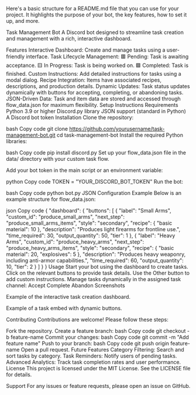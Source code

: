 
Here's a basic structure for a README.md file that you can use for your project. It highlights the purpose of your bot, the key features, how to set it up, and more.

Task Management Bot
A Discord bot designed to streamline task creation and management with a rich, interactive dashboard.

Features
Interactive Dashboard: Create and manage tasks using a user-friendly interface.
Task Lifecycle Management:
🟥 Pending: Task is awaiting acceptance.
🟨 In Progress: Task is being worked on.
🟩 Completed: Task is finished.
Custom Instructions: Add detailed instructions for tasks using a modal dialog.
Recipe Integration: Items have associated recipes, descriptions, and production details.
Dynamic Updates: Task status updates dynamically with buttons for accepting, completing, or abandoning tasks.
JSON-Driven Data: Task and item data are stored and accessed through flow_data.json for maximum flexibility.
Setup Instructions
Requirements
Python 3.9 or higher
Discord.py library
JSON support (standard in Python)
A Discord bot token
Installation
Clone the repository:

bash
Copy code
git clone https://github.com/yourusername/task-management-bot.git
cd task-management-bot
Install the required Python libraries:

bash
Copy code
pip install discord.py
Set up your flow_data.json file in the data/ directory with your custom task flow.

Add your bot token in the main script or an environment variable:

python
Copy code
TOKEN = "YOUR_DISCORD_BOT_TOKEN"
Run the bot:

bash
Copy code
python bot.py
JSON Configuration Example
Below is an example structure for flow_data.json:

json
Copy code
{
    "dashboard": {
        "buttons": [
            {
                "label": "Small Arms",
                "custom_id": "produce_small_arms",
                "next_step": "produce_small_arms_items",
                "style": "secondary",
                "recipe": {
                    "basic material": 10
                },
                "description": "Produces light firearms for frontline use.",
                "time_required": 30,
                "output_quantity": 50,
                "tier": 1
            },
            {
                "label": "Heavy Arms",
                "custom_id": "produce_heavy_arms",
                "next_step": "produce_heavy_arms_items",
                "style": "secondary",
                "recipe": {
                    "basic material": 20,
                    "explosives": 5
                },
                "description": "Produces heavy weaponry, including anti-armor capabilities.",
                "time_required": 60,
                "output_quantity": 10,
                "tier": 2
            }
        ]
    }
}
Usage
Start your bot using the dashboard to create tasks.
Click on the relevant buttons to provide task details.
Use the Other button to add custom instructions.
Manage tasks dynamically in the assigned task channel:
Accept
Complete
Abandon
Screenshots

Example of the interactive task creation dashboard.


Example of a task embed with dynamic buttons.

Contributing
Contributions are welcome! Please follow these steps:

Fork the repository.
Create a feature branch:
bash
Copy code
git checkout -b feature-name
Commit your changes:
bash
Copy code
git commit -m "Add feature name"
Push to your branch:
bash
Copy code
git push origin feature-name
Open a pull request.
Future Features
Category Filtering: Search and sort tasks by category.
Task Reminders: Notify users of pending tasks.
Advanced Analytics: Track task completion rates and user performance.
License
This project is licensed under the MIT License. See the LICENSE file for details.

Support
For any issues or feature requests, please open an issue on GitHub.

